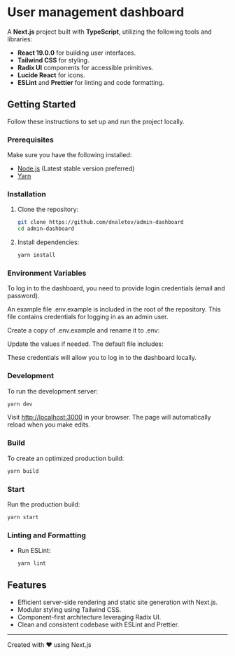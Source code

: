 # User management dashboard

A **Next.js** project built with **TypeScript**, utilizing the following tools and libraries:

- **React 19.0.0** for building user interfaces.
- **Tailwind CSS** for styling.
- **Radix UI** components for accessible primitives.
- **Lucide React** for icons.
- **ESLint** and **Prettier** for linting and code formatting.

## Getting Started

Follow these instructions to set up and run the project locally.

### Prerequisites

Make sure you have the following installed:

- [Node.js](https://nodejs.org/) (Latest stable version preferred)
- [Yarn](https://yarnpkg.com/)

### Installation

1. Clone the repository:

   ```bash
   git clone https://github.com/dnaletov/admin-dashboard
   cd admin-dashboard
   ```

2. Install dependencies:

   ```bash
   yarn install
   ```

### Environment Variables

To log in to the dashboard, you need to provide login credentials (email and password).

An example file .env.example is included in the root of the repository.
This file contains credentials for logging in as an admin user.

Create a copy of .env.example and rename it to .env:

Update the values if needed. The default file includes:

These credentials will allow you to log in to the dashboard locally.

### Development

To run the development server:

```bash
yarn dev
```

Visit [http://localhost:3000](http://localhost:3000) in your browser. The page will automatically reload when you make
edits.

### Build

To create an optimized production build:

```bash
yarn build
```

### Start

Run the production build:

```bash
yarn start
```

### Linting and Formatting

- Run ESLint:

  ```bash
  yarn lint
  ```

## Features

- Efficient server-side rendering and static site generation with Next.js.
- Modular styling using Tailwind CSS.
- Component-first architecture leveraging Radix UI.
- Clean and consistent codebase with ESLint and Prettier.

---

Created with ❤️ using Next.js
